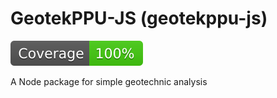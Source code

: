 # GeotekPPU-JS (geotekppu-js)
![coverage](badge-functions.svg "Test Coverage")

A Node package for simple geotechnic analysis
